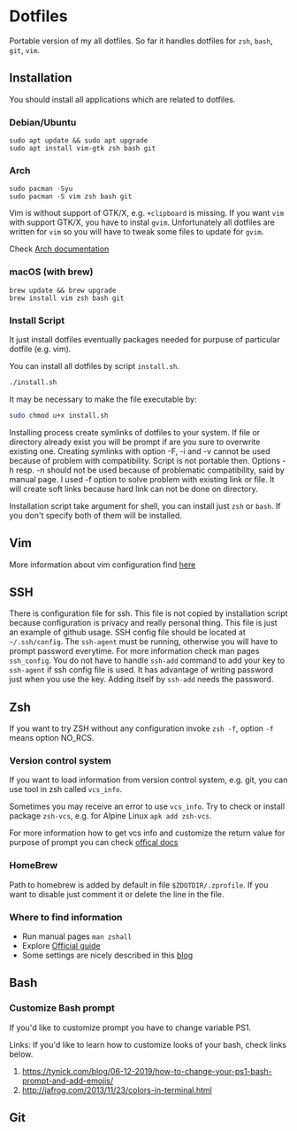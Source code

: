 # Dotfiles

Portable version of my all dotfiles. So far it handles dotfiles
for `zsh`, `bash`, `git`, `vim`.


## Installation

You should install all applications which are related to dotfiles.

### Debian/Ubuntu

```
sudo apt update && sudo apt upgrade
sudo apt install vim-gtk zsh bash git
```

### Arch

```
sudo pacman -Syu
sudo pacman -S vim zsh bash git
```
Vim is without support of GTK/X, e.g. `+clipboard` is missing.
If you want `vim` with support GTK/X, you have to instal `gvim`. Unfortunately all dotfiles
are written for `vim` so you will have to tweak some files to update for `gvim`.

Check [Arch documentation](https://wiki.archlinux.org/title/Vim#Installation)

### macOS (with brew)

```
brew update && brew upgrade
brew install vim zsh bash git
```

### Install Script

It just install dotfiles eventually packages needed for purpuse of particular dotfile (e.g. vim).

You can install all dotfiles by script `install.sh`.

```sh
./install.sh
```

It may be necessary to make the file executable by:

```sh
sudo chmod u+x install.sh
```

Installing process create symlinks of dotfiles to your system. If file or directory already exist you will be prompt if are you sure to overwrite existing one.
Creating symlinks with option -F, -i and -v cannot be used because of problem with compatibility. Script is not portable then.
Options -h resp. -n should not be used because of problematic compatibility, said by manual page. 
I used -f option to solve problem with existing link or file.
It will create soft links because hard link can not be done on directory.


Installation script take argument for shell, you can install just `zsh` or `bash`. If you
don't specify both of them will be installed.

## Vim
More information about vim configuration find [here](.vim/README.md)

## SSH

There is configuration file for ssh. This file is not copied by installation script because
configuration is privacy and really personal thing. This file is just an example of github usage.
SSH config file should be located at `~/.ssh/config`. The `ssh-agent` must be running,
otherwise you will have to prompt password everytime. For more information check man pages
`ssh_config`.
You do not have to handle `ssh-add` command to add your key to `ssh-agent` if ssh config file
is used. It has advantage of writing password just when you use the key. Adding itself by `ssh-add`
needs the password.


## Zsh

If you want to try ZSH without any configuration invoke `zsh -f`, option `-f` means option NO_RCS.

### Version control system

If you want to load information from version control system, e.g. git, you can use tool in zsh called `vcs_info`.

Sometimes you may receive an error to use `vcs_info`. Try to check or install package `zsh-vcs`,
e.g. for Alpine Linux `apk add zsh-vcs`.

For more information how to get vcs info and customize the return value for purpose of prompt you can check [offical docs](https://zsh.sourceforge.io/Doc/Release/User-Contributions.html#Version-Control-Information)

### HomeBrew

Path to homebrew is added by default in file `$ZDOTDIR/.zprofile`. If you want to disable just comment it or delete the line in the file.

### Where to find information

- Run manual pages `man zshall`
- Explore [Official guide](https://zsh.sourceforge.io/Guide/zshguide.html)
- Some settings are nicely described in this [blog](https://thevaluable.dev/zsh-install-configure-mouseless/)

## Bash

### Customize Bash prompt

If you'd like to customize prompt you have to change variable PS1.

Links:
If you'd like to learn how to customize looks of your bash, check links below.

1. https://tynick.com/blog/06-12-2019/how-to-change-your-ps1-bash-prompt-and-add-emojis/
2. http://jafrog.com/2013/11/23/colors-in-terminal.html

## Git

